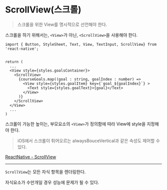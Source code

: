 # ScrollView(스크롤)

> 스크롤을 위한 View를 명시적으로 선언해야 한다.

스크롤을 하기 위해서는, `<View>`가 아닌, `<ScrollView>`을 사용해야 한다.

```tsx
import { Button, StyleSheet, Text, View, TextInput, ScrollView} from 'react-native';


return (
  ...
  <View style={styles.goalsContainer}>
    <ScrollView>
      {courseGoals.map((goal : string, goalIndex : number) =>
        <View style={styles.goalItem} key={`goal_${goalIndex}`} >
          <Text style={styles.goalText}>{goal}</Text>
        </View>
      )}
    </ScrollView>
  </View>
  ...
)
```

스크롤이 가능한 높이는, 부모요소의 `<View>`가 정의함에 따라 View에 style을 지정해야 한다.

> iOS에서 스크롤이 튀어오르는 alwaysBouceVertical과 같은 속성도 제어할 수 있다.

[ReactNative - ScrollView](https://reactnative.dev/docs/scrollview)

---

`ScrollView`는 모든 자식 항목을 렌더링한다.

자식요소가 수만개일 경우 성능에 문제가 될 수 있다.